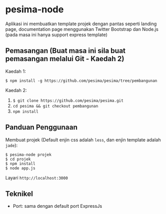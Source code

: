 pesima-node
===========

Aplikasi ini membuatkan template projek dengan pantas seperti landing page, documentation page menggunakan Twitter Bootstrap dan Node.js (pada masa ini hanya support express template)

## Pemasangan (Buat masa ini sila buat pemasangan melalui Git - Kaedah 2)

Kaedah 1:

  `$ npm install -g https://github.com/pesima/pesima/tree/pembangunan`
  
Kaedah 2:

  1. `$ git clone https://github.com/pesima/pesima.git`
  2. `cd pesima && git checkout pembangunan`
  3. `npm install`
  
## Panduan Penggunaan

Membuat projek (Default enjin css adalah `less`, dan enjin template adalah `jade`):

    $ pesima-node projek
    $ cd projek
    $ npm install
    $ node app.js

Layari `http://localhost:3000`

## Teknikel

 * Port: sama dengan default port ExpressJs
